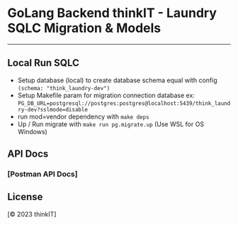 # GoLang Backend thinkIT - Laundry SQLC Migration & Models

---

## Local Run SQLC

- Setup database (local) to create database schema equal with config `(schema: "think_laundry-dev")`
- Setup Makefile param for migration connection database ex: `PG_DB_URL=postgresql://postgres:postgres@localhost:5439/think_laundry-dev?sslmode=disable`
- run mod=vendor dependency with `make deps`
- Up / Run migrate with `make run pg.migrate.up` (Use WSL for OS Windows)

## API Docs

### [Postman API Docs]

## License

[© 2023 thinkIT]
